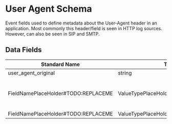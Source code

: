 # User Agent Schema

Event fields used to define metadata about the User-Agent header in an application. Most commonly this header/field is seen in HTTP log sources. However, can also be seen in SIP and SMTP.

## Data Fields

| Standard Name | Type | Description | Sample Value |
|--------|---------|-------|-------|
| user_agent_original | string | DescriptionPlaceHolder#TODO:REPLACEME | `` |
| FieldNamePlaceHolder#TODO:REPLACEME | ValueTypePlaceHolder#TODO:REPLACEME | DescriptionPlaceHolder#TODO:REPLACEME | `Mozilla/5.0 (Windows NT 10.0; Win64; x64) AppleWebKit/537.36 (KHTML, like Gecko) Chrome/74.0.3729.169 Safari/537.36` |
| FieldNamePlaceHolder#TODO:REPLACEME | ValueTypePlaceHolder#TODO:REPLACEME | DescriptionPlaceHolder#TODO:REPLACEME | `` |
